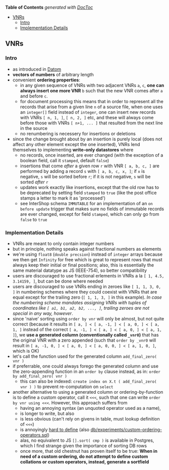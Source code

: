 <!-- START doctoc generated TOC please keep comment here to allow auto update -->
<!-- DON'T EDIT THIS SECTION, INSTEAD RE-RUN doctoc TO UPDATE -->
**Table of Contents**  *generated with [DocToc](https://github.com/thlorenz/doctoc)*

- [VNRs](#vnrs)
  - [Intro](#intro)
  - [Implementation Details](#implementation-details)

<!-- END doctoc generated TOC please keep comment here to allow auto update -->




## VNRs

### Intro

* as introduced in [Datom](https://github.com/loveencounterflow/datom/blob/master/VNRs.md)
* **vectors of numbers** of arbitrary length
* convenient **ordering properties**:
	* in any given sequence of VNRs with two adjacent VNRs `a`, `c`, **one can always insert one more VNR**
	  `b` such that the new VNR comes after `a` and before `c`.
	* for document processing this means that in order to represent all the records that arise from a given
	  line `n` of a source file, when one uses an `integer[]` field instead of `integer`, one can insert new
	  records with VNRs `[ n, 1, ]`, `[ n, 2, ]` etc, and these will always come before those with VNRs `[
	  n+1, ... ]` that resulted from the next line in the source
	* no renumbering is necessery for insertions or deletions
* since the change brought about by an insertion is purely local (does not affect any other element except
  the one inserted), VNRs lend themselves to implementing **write-only datastores** where
  * no records, once inserted, are ever changed (with the exception of a boolean field, call it `stamped`,
    default `false`)
  * insertions that come *after* a given row `r` with VNR `[ a, b, c, ]` are performed by adding a record
    `s` with `[ a, b, c, x, ]`; if `x` is negative, `s` will be sorted before `r`; if it is not negative,
    `s` will be sorted *after* `r`
  * updates work exactly like insertions, except that the old row has to be deprecated by setting field
  	`stamped` to `true` (like the post office stamps a letter to mark it as 'processed')
  * see InterShop schema `IMMUTABLE` for an implementation of an `on before update` trigger that makes sure
    no fields of immutable records are ever changed, except for field `stamped`, which can only go from
    `false` to `true`

### Implementation Details

* VNRs are meant to only contain integer numbers
* but in principle, nothing speaks against fractional numbers as elements
* we're using `float8` (`double precsion`) instead of `integer` arrays because we then get `Infinity` for
  free which is great to represent rows that must always keep their initial or final positions; also, this
  is essentially the same material datatype as JS (IEEE-754), so better compatibility
* users are discouraged to use fractional erlements in VNRs a la `[ 1, 4.5, 3.14159, ]`, but can be done
  where needed
* users are discouraged to use VNRs ending in zeroes like `[ 1, 1, 3, 0, ]` in numbering schemes where they
  could coexist with VNRs that are equal except for the trailing zero (`[ 1, 1, 3, ]` in this example). *In
  case the numbering scheme mandates assigning VNRs with tuples of coordinates like `[ a1, b1, a2, b2,
  ..., ]`, trailing zeroes are not special in any way, however*.
* since 'naive' sorting using `order by vnr` will only be almost, but not quite correct (because it results
  in `[ a, ] ≺ [ a, -1, ] ≺ [ a, 0, ] ≺ [ a, 1, ]` instead of the correct `[ a, -1, ] ≺ [ a, ] ≺ [ a, 0, ] ≺
  [ a, 1, ]`), we **use a generated column (conventionally called `_vnr0`)** that has the original VNR
  with a zero appended (such that `order by _vnr0` will result in `[ a, -1, 0, ] ≺ [ a, 0, ] ≺ [ a, 0, 0, ]
  ≺ [ a, 1, 0, ]`, which is OK)
* let's call the function used for the generated column `add_final_zero( vnr )`
* if preferrable, one could always forego the generated column and use the zero-appending function in an
  `order by` clause instead, as in: `order by add_final_zero( vnr )`
  * this can also be indexed: `create index on X.t ( add_final_zero( vnr ) )` to prevent re-computation on
    `select`
* another alternative to using a generated column or ordering-by-function is to define a custom operator,
  call it `<<<`, such that one can write `order by vnr using <<<`. However, this approach suffers from
	* having an annoying syntax (an unquoted operator used as a name),
	* is longer to write, but also
	* is less obvious (can't rely on givens in table, must lookup definition of `<<<`)
	* is annoyingly [hard to
	  define](https://stackoverflow.com/questions/7205878/order-by-using-clause-in-postgresql#7461843) (also
	  [db/experiments/custom-ordering-operators.sql](db/experiments/custom-ordering-operators.sql))
	* alas, no equivalent to JS `[].sort( cmp )` is available in Postgres, which I find strange given the
	  importance of sorting DB rows
	* once more, that old chestnut has proven itself to be true: **When in need of a custom ordering, do not
	  attempt to define custom collations or custom operators, instead, generate a sortfield**



